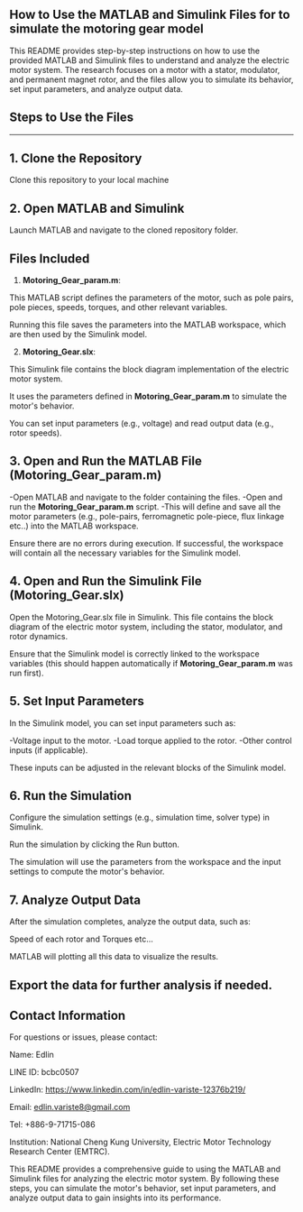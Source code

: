 ## How to Use the MATLAB and Simulink Files for to simulate the motoring gear model

This README provides step-by-step instructions on how to use the provided MATLAB and Simulink files to understand and analyze the electric motor system. The research focuses on a motor with a stator, modulator, and permanent magnet rotor, and the files allow you to simulate its behavior, set input parameters, and analyze output data.

## Steps to Use the Files
---

## 1. Clone the Repository

Clone this repository to your local machine

## 2. Open MATLAB and Simulink

Launch MATLAB and navigate to the cloned repository folder.

## Files Included

1) **Motoring_Gear_param.m**:

This MATLAB script defines the parameters of the motor, such as pole pairs, pole pieces, speeds, torques, and other relevant variables.

Running this file saves the parameters into the MATLAB workspace, which are then used by the Simulink model.

2) **Motoring_Gear.slx**:

This Simulink file contains the block diagram implementation of the electric motor system.

It uses the parameters defined in **Motoring_Gear_param.m** to simulate the motor's behavior.

You can set input parameters (e.g., voltage) and read output data (e.g., rotor speeds).

## 3. Open and Run the MATLAB File (**Motoring_Gear_param.m**)

-Open MATLAB and navigate to the folder containing the files.
-Open and run the **Motoring_Gear_param.m** script.
-This will define and save all the motor parameters (e.g., pole-pairs, ferromagnetic pole-piece, flux linkage etc..) into the MATLAB workspace.

Ensure there are no errors during execution. If successful, the workspace will contain all the necessary variables for the Simulink model.

## 4.  Open and Run the Simulink File (**Motoring_Gear.slx**)

Open the Motoring_Gear.slx file in Simulink.
This file contains the block diagram of the electric motor system, including the stator, modulator, and rotor dynamics.

Ensure that the Simulink model is correctly linked to the workspace variables (this should happen automatically if **Motoring_Gear_param.m** was run first).

## 5. Set Input Parameters

In the Simulink model, you can set input parameters such as:

-Voltage input to the motor.
-Load torque applied to the rotor.
-Other control inputs (if applicable).

These inputs can be adjusted in the relevant blocks of the Simulink model.

## 6. Run the Simulation

Configure the simulation settings (e.g., simulation time, solver type) in Simulink.

Run the simulation by clicking the Run button.

The simulation will use the parameters from the workspace and the input settings to compute the motor's behavior.

## 7. Analyze Output Data

After the simulation completes, analyze the output data, such as:

Speed of each rotor and Torques etc...

MATLAB will plotting all this data to visualize the results.

Export the data for further analysis if needed.
---

## Contact Information

For questions or issues, please contact:

Name: Edlin

LINE ID: bcbc0507

LinkedIn: https://www.linkedin.com/in/edlin-variste-12376b219/

Email: edlin.variste8@gmail.com

Tel: +886-9-71715-086

Institution: National Cheng Kung University, Electric Motor Technology Research Center (EMTRC).





This README provides a comprehensive guide to using the MATLAB and Simulink files for analyzing the electric motor system. By following these steps, you can simulate the motor's behavior, set input parameters, and analyze output data to gain insights into its performance.

